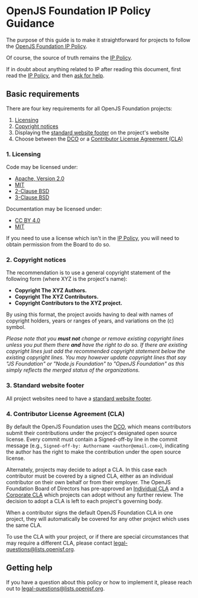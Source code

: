 # OpenJS Foundation IP Policy Guidance

The purpose of this guide is to make it straightforward for projects
to follow the [OpenJS Foundation IP Policy][IP Policy].

Of course, the source of truth remains the [IP Policy][].

If in doubt about anything related to IP after reading this document,
first read the [IP Policy][], and then [ask for help](#getting-help).

## Basic requirements

There are four key requirements for all OpenJS Foundation projects:

1. [Licensing](#1-licensing)
2. [Copyright notices](#2-copyright-notices)
3. Displaying the [standard website footer](#3-standard-website-footer) on the project's website
4. Choose between the [DCO]() or a [Contributor License Agreement (CLA)](#4-contributor-license-agreement-cla)

### 1. Licensing

Code may be licensed under:
  * [Apache, Version 2.0](http://www.apache.org/licenses/LICENSE-2.0)
  * [MIT](https://opensource.org/licenses/MIT)
  * [2-Clause BSD](https://opensource.org/licenses/BSD-2-Clause)
  * [3-Clause BSD](https://opensource.org/licenses/BSD-3-Clause)

Documentation may be licensed under:
  * [CC BY 4.0](http://creativecommons.org/licenses/by/4.0/)
  * [MIT](https://opensource.org/licenses/MIT)

If you need to use a license which isn't in the [IP Policy],
you will need to obtain permission from the Board to do so.

### 2. Copyright notices

The recommendation is to use a general copyright statement
of the following form (where XYZ is the project's name):

- **Copyright The XYZ Authors.**
- **Copyright The XYZ Contributors.**
- **Copyright Contributors to the XYZ project.**

By using this format, the project avoids having to deal with
names of copyright holders, years or ranges of years,
and variations on the (c) symbol.

_Please note that you **must not** change or remove existing copyright lines
unless you put them there **and** have the right to do so.
If there are existing copyright lines just
add the recommended copyright statement below the existing copyright lines.
You may however update copyright lines that say
"JS Foundation" or "Node.js Foundation" to "OpenJS Foundation"
as this simply reflects the merged status of the organizations._

### 3. Standard website footer

All project websites need to have a [standard website footer][].

### 4. Contributor License Agreement (CLA)

By default the OpenJS Foundation uses the [DCO](), which means contributors
submit their contributions under the project's designated open source license.
Every commit must contain a Signed-off-by line in the commit message (e.g.,
`Signed-off-by: Authorname <author@email.com>`), indicating the author has the
right to make the contribution under the open source license.

Alternately, projects may decide to adopt a CLA. In this case each contributor
must be covered by a signed CLA, either as an individual contributor on their
own behalf or from their employer. The OpenJS Foundation Board of Directors has
pre-approved an [Individual CLA][ICLA] and a [Corporate CLA][CCLA] which
projects can adopt without any further review. The decision to adopt a CLA is
left to each project's governing body.

When a contributor signs the default OpenJS Foundation CLA in one project, they
will automatically be covered for any other project which uses the same CLA.

To use the CLA with your project, or if there are special circumstances that
may require a different CLA, please contact
[legal-questions@lists.openjsf.org](mailto:legal-questions@lists.openjsf.org).

## Getting help

If you have a question about this policy or how to implement it, please reach out to [legal-questions@lists.openjsf.org](mailto:legal-questions@lists.openjsf.org).

[IP Policy]: https://ip-policy.openjsf.org
[DCO]: https://developercertificate.org
[ICLA]: https://individual-cla.openjsf.org
[CCLA]: https://corporate-cla.openjsf.org
[standard website footer]: https://github.com/openjs-foundation/artwork#copyright-notices-for-project-website-footers
